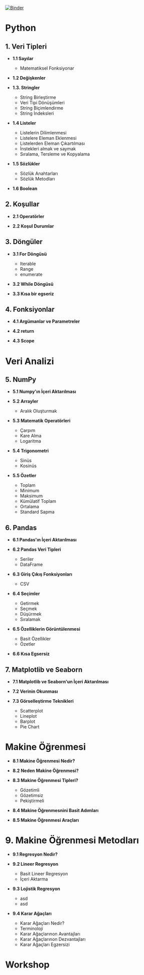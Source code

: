 [![Binder](https://mybinder.org/badge_logo.svg)](https://mybinder.org/v2/gh/cobanov/python-and-ml-education/HEAD)

# Python

## 1. Veri Tipleri

- **1.1 Sayılar**
	- Matematiksel Fonksiyonar

- **1.2 Değişkenler**

- **1.3. Stringler**
	- String Birleştirme
	- Veri Tipi Dönüşümleri
	- String Biçimlendirme
	- String İndeksleri

- **1.4 Listeler**
	- Listelerin Dilimlenmesi
	- Listelere Eleman Eklenmesi
	- Listelerden Eleman Çıkartılması
	- İnstekleri almak ve saymak
	- Sıralama, Tersleme ve Kopyalama

- **1.5 Sözlükler**
	- Sözlük Anahtarları
	- Sözlük Metodları

- **1.6 Boolean**

## 2. Koşullar

- **2.1 Operatörler**

- **2.2 Koşul Durumlar**


## 3. Döngüler

- **3.1 For Döngüsü**
	- Iterable
	- Range
	- enumerate

- **3.2 While Döngüsü**

- **3.3 Kısa bir egseriz**


## 4. Fonksiyonlar

- **4.1 Argümanlar ve Parametreler**

- **4.2 return**

- **4.3 Scope**


# Veri Analizi

## 5. NumPy

- **5.1 Numpy'ın İçeri Aktarılması**

- **5.2 Arrayler**
	- Aralık Oluşturmak

- **5.3 Matematik Operatörleri**
	- Çarpım
	- Kare Alma
	- Logaritma

- **5.4 Trigonometri**
	- Sinüs
	- Kosinüs

- **5.5 Özetler**
	- Toplam
	- Minimum
	- Maksimum
	- Kümülatif Toplam
	- Ortalama
 	- Standard Sapma

## 6. Pandas

- **6.1 Pandas'ın İçeri Aktarılması**

- **6.2 Pandas Veri Tipleri**
	- Seriler
	- DataFrame

- **6.3 Giriş Çıkış Fonksiyonları**
 	- CSV

- **6.4 Seçimler**
	- Getirmek
	- Seçmek
	- Düşürmek
	- Sıralamak

- **6.5 Özelliklerin Görüntülenmesi**
	- Basit Özellikler
	- Özetler

- **6.6 Kısa Egsersiz**


## 7. Matplotlib ve Seaborn

- **7.1 Matplotlib ve Seaborn'un İçeri Aktarılması**

- **7.2 Verinin Okunması**

- **7.3 Görselleştirme Teknikleri**
	- Scatterplot
	- Lineplot
	- Barplot
	- Pie Chart


# Makine Öğrenmesi

- **8.1 Makine Öğrenmesi Nedir?**

- **8.2 Neden Makine Öğrenmesi?**

- **8.3 Makine Öğrenmesi Tipleri?**
	- Gözetimli
	- Gözetimsiz
	- Pekiştirmeli

- **8.4 Makine Öğrenmesnini Basit Adımları**

- **8.5 Makine Öğrenmesi Araçları**

# 9. Makine Öğrenmesi Metodları

- **9.1 Regresyon Nedir?**

- **9.2 Lineer Regresyon**
	- Basit Lineer Regresyon
	- İçeri Aktarma
	
- **9.3 Lojistik Regresyon**
	- asd
	- asd

- **9.4 Karar Ağaçları**
	- Karar Ağaçları Nedir?
	- Terminoloji
	- Karar Ağaçlarınon Avantajları
	- Karar Ağaçlarınon Dezvantajları
	- Karar Ağaçları Egzersizi


# Workshop




























